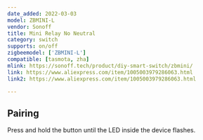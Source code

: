 ```yaml
---
date_added: 2022-03-03
model: ZBMINI-L
vendor: Sonoff
title: Mini Relay No Neutral
category: switch
supports: on/off
zigbeemodel: ['ZBMINI-L']
compatible: [tasmota, zha]
mlink: https://sonoff.tech/product/diy-smart-switch/zbmini/
link: https://www.aliexpress.com/item/1005003979286063.html
link2: https://www.aliexpress.com/item/1005003979286063.html

---
```

## Pairing
Press and hold the button until the LED inside the device flashes.